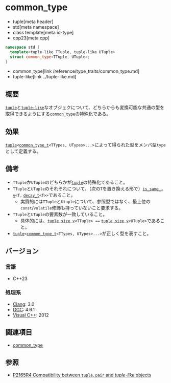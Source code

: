# common_type
* tuple[meta header]
* std[meta namespace]
* class template[meta id-type]
* cpp23[meta cpp]

```cpp
namespace std {
  template<tuple-like TTuple, tuple-like UTuple>
  struct common_type<TTuple, UTuple>;
}
```
* common_type[link /reference/type_traits/common_type.md]
* tuple-like[link ../tuple-like.md]

## 概要
[`tuple`](../tuple.md)と[`tuple-like`](../tuple-like.md)なオブジェクについて、どちらからも変換可能な共通の型を取得できるようにする[`common_type`](/reference/type_traits/common_type.md)の特殊化である。


## 効果
[`tuple`](../tuple.md)`<`[`common_­type_­t`](/reference/type_traits/common_type.md)`<TTypes, UTypes>...>`によって得られた型をメンバ型`type`として定義する。


## 備考
- `TTuple`か`UTuple`のどちらかが[`tuple`](../tuple.md)の特殊化であること。
- `TTuple`と`UTuple`のそれぞれについて、（次の`T`を置き換える形で）[`is_­same_­v`](/reference/type_traits/is_same.md)`<T,` [`decay_­t`](/reference/type_traits/decay.md)`<T>>`であること。
    - 実質的には`TTuple`と`Utuple`について、参照型ではなく、最上位の`const`/`volatile`修飾も持っていないこと要求する。
- `TTuple`と`UTuple`の要素数が一致していること。
    - 具体的には、[`tuple_­size_­v`](../tuple_size.md)`<TTuple> ==` [`tuple_­size_­v`](../tuple_size.md)`<UTuple>`であること。
- [`tuple`](../tuple.md)`<`[`common_­type_­t`](/reference/type_traits/common_type.md)`<TTypes, UTypes>...>`が正しく型を表すこと。


## バージョン
### 言語
- C++23

### 処理系
- [Clang](/implementation.md#clang): 3.0
- [GCC](/implementation.md#gcc): 4.6.1
- [Visual C++](/implementation.md#visual_cpp): 2012

## 関連項目
- [common_type](/reference/type_traits/common_type.md)

## 参照
- [P2165R4 Compatibility between `tuple`, `pair` and *tuple-like* objects](https://www.open-std.org/jtc1/sc22/wg21/docs/papers/2022/p2165r4.pdf)
